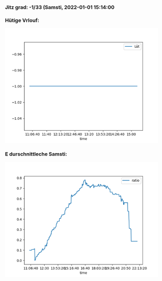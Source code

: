 ### Jitz grad: -1/33 (Samsti, 2022-01-01 15:14:00

### Hütige Vrlouf:
![Graph](Today.png)

### E durschnittleche Samsti:
![Graph](Samsti.png)